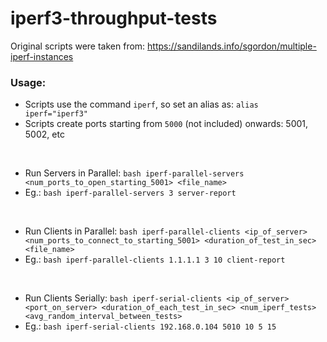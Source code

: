 # iperf3-throughput-tests

Original scripts were taken from: https://sandilands.info/sgordon/multiple-iperf-instances

### Usage:
* Scripts use the command `iperf`, so set an alias as: `alias iperf="iperf3"`
* Scripts create ports starting from `5000` (not included) onwards: 5001, 5002, etc
</br>

* Run Servers in Parallel: `bash iperf-parallel-servers <num_ports_to_open_starting_5001> <file_name>`
* Eg.: `bash iperf-parallel-servers 3 server-report`
</br>

* Run Clients in Parallel: `bash iperf-parallel-clients <ip_of_server> <num_ports_to_connect_to_starting_5001> <duration_of_test_in_sec> <file_name>`
* Eg.: `bash iperf-parallel-clients 1.1.1.1 3 10 client-report`
</br>

* Run Clients Serially: `bash iperf-serial-clients <ip_of_server> <port_on_server> <duration_of_each_test_in_sec> <num_iperf_tests> <avg_random_interval_between_tests>`
* Eg.: `bash iperf-serial-clients 192.168.0.104 5010 10 5 15`
</br>
